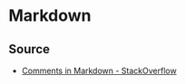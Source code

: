 <!-- 
todo talk about pandoc ignoring html 3 dashed comments
 -->

# Markdown

## Source

* [Comments in Markdown - StackOverflow](https://stackoverflow.com/questions/4823468/comments-in-markdown)